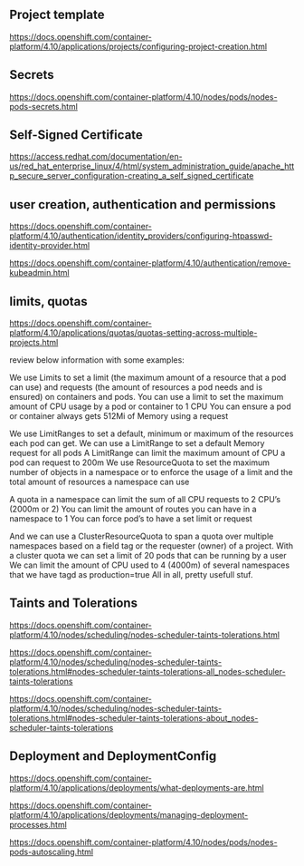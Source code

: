 Project template 
----------------------------

https://docs.openshift.com/container-platform/4.10/applications/projects/configuring-project-creation.html


Secrets 
----------------------------

https://docs.openshift.com/container-platform/4.10/nodes/pods/nodes-pods-secrets.html


Self-Signed Certificate
-------------------------------------------

https://access.redhat.com/documentation/en-us/red_hat_enterprise_linux/4/html/system_administration_guide/apache_http_secure_server_configuration-creating_a_self_signed_certificate


user creation, authentication and permissions
----------------------------------------------------------------

https://docs.openshift.com/container-platform/4.10/authentication/identity_providers/configuring-htpasswd-identity-provider.html


https://docs.openshift.com/container-platform/4.10/authentication/remove-kubeadmin.html



limits, quotas
--------------------------------------------

https://docs.openshift.com/container-platform/4.10/applications/quotas/quotas-setting-across-multiple-projects.html

review below information with some examples:

We use Limits to set a limit (the maximum amount of a resource that a pod can use) and requests (the amount of resources a pod needs and is ensured) on containers and pods.
You can use a limit to set the maximum amount of CPU usage by a pod or container to 1 CPU
You can ensure a pod or container always gets 512Mi of Memory using a request


We use LimitRanges to set a default, minimum or maximum of the resources each pod can get.
We can use a LimitRange to set a default Memory request for all pods
A LimitRange can limit the maximum amount of CPU a pod can request to 200m
We use ResourceQuota to set the maximum number of objects in a namespace or to enforce the usage of a limit and the total amount of resources a namespace can use


A quota in a namespace can limit the sum of all CPU requests to 2 CPU’s (2000m or 2)
You can limit the amount of routes you can have in a namespace to 1
You can force pod’s to have a set limit or request


And we can use a ClusterResourceQuota to span a quota over multiple namespaces based on a field tag or the requester (owner) of a project.
With a cluster quota we can set a limit of 20 pods that can be running by a user
We can limit the amount of CPU used to 4 (4000m) of several namespaces that we have tagd as production=true
All in all, pretty usefull stuf. 



 Taints and Tolerations 
---------------------------------------

https://docs.openshift.com/container-platform/4.10/nodes/scheduling/nodes-scheduler-taints-tolerations.html


https://docs.openshift.com/container-platform/4.10/nodes/scheduling/nodes-scheduler-taints-tolerations.html#nodes-scheduler-taints-tolerations-all_nodes-scheduler-taints-tolerations


https://docs.openshift.com/container-platform/4.10/nodes/scheduling/nodes-scheduler-taints-tolerations.html#nodes-scheduler-taints-tolerations-about_nodes-scheduler-taints-tolerations



Deployment and DeploymentConfig 
-------------------------------------------------------


https://docs.openshift.com/container-platform/4.10/applications/deployments/what-deployments-are.html


https://docs.openshift.com/container-platform/4.10/applications/deployments/managing-deployment-processes.html


https://docs.openshift.com/container-platform/4.10/nodes/pods/nodes-pods-autoscaling.html






